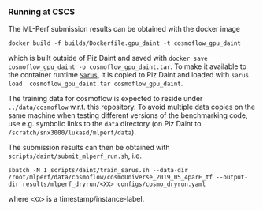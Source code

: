### Running at CSCS 

The ML-Perf submission results can be obtained with the docker image 

```
docker build -f builds/Dockerfile.gpu_daint -t cosmoflow_gpu_daint
```

which is built outside of Piz Daint and saved with `docker save cosmoflow_gpu_daint -o cosmoflow_gpu_daint.tar`. To make it available to the container runtime [`Sarus`](https://link.springer.com/chapter/10.1007/978-3-030-34356-9_5), it is copied to Piz Daint and loaded with `sarus load  cosmoflow_gpu_daint.tar cosmoflow_gpu_daint`.

The training data for cosmoflow is expected to reside under `../data/cosmoflow` w.r.t. this repository. To avoid multiple data copies on the same machine when testing different versions of the benchmarking code, use e.g. symbolic links to the `data` directory (on Piz Daint to `/scratch/snx3000/lukasd/mlperf/data`).

The submission results can then be obtained with `scripts/daint/submit_mlperf_run.sh`, i.e.

```
sbatch -N 1 scripts/daint/train_sarus.sh --data-dir /root/mlperf/data/cosmoflow/cosmoUniverse_2019_05_4parE_tf --output-dir results/mlperf_dryrun/<XX> configs/cosmo_dryrun.yaml
```
where `<XX>` is a timestamp/instance-label.
